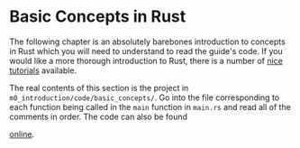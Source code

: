 # Basic Concepts in Rust
The following chapter is an absolutely barebones introduction to concepts in Rust which you will need to
understand to read the guide's code. If you would like a more thorough introduction to Rust, there is
a number of [nice tutorials](https://www.rust-lang.org/learn) available.

The real contents of this section is the project in ```m0_introduction/code/basic_concepts/```.
Go into the file corresponding to each function being called in the ```main``` function in ```main.rs```
and read all of the comments in order.
The code can also be found 
<!-- markdownlint-disable -->
[online](https://github.com/absorensen/the-real-timers-guide-to-the-computational-galaxy/tree/main/m0_introduction/code/basic_concepts).
<!-- markdownlint-restore -->
